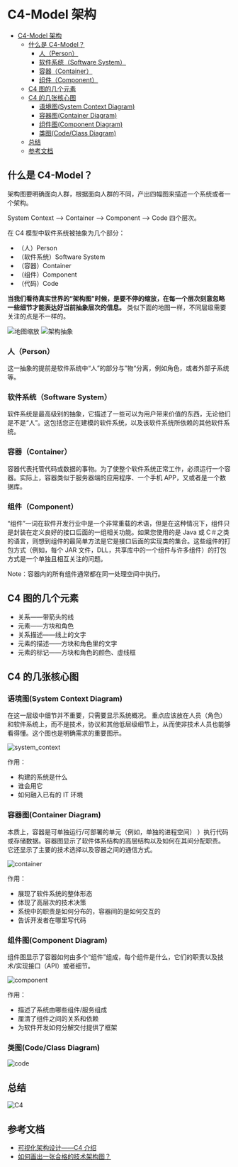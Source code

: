 # C4-Model 架构

<!-- @import "[TOC]" {cmd="toc" depthFrom=1 depthTo=6 orderedList=false} -->

<!-- code_chunk_output -->

- [C4-Model 架构](#c4-model-架构)
  - [什么是 C4-Model？](#什么是-c4-model)
    - [人（Person）](#人person)
    - [软件系统（Software System）](#软件系统software-system)
    - [容器（Container）](#容器container)
    - [组件（Component）](#组件component)
  - [C4 图的几个元素](#c4-图的几个元素)
  - [C4 的几张核心图](#c4-的几张核心图)
    - [语境图(System Context Diagram)](#语境图system-context-diagram)
    - [容器图(Container Diagram)](#容器图container-diagram)
    - [组件图(Component Diagram)](#组件图component-diagram)
    - [类图(Code/Class Diagram)](#类图codeclass-diagram)
  - [总结](#总结)
  - [参考文档](#参考文档)

<!-- /code_chunk_output -->

## 什么是 C4-Model？

架构图要明确面向人群，根据面向人群的不同，产出四幅图来描述一个系统或者一个架构。

System Context --> Container --> Component --> Code 四个层次。

在 C4 模型中软件系统被抽象为几个部分：

- （人）Person
- （软件系统）Software System
- （容器）Container
- （组件）Component
- （代码）Code

**当我们看待真实世界的“架构图”时候，是要不停的缩放，在每一个层次刻意忽略一些细节才能表达好当前抽象层次的信息。** 类似下面的地图一样，不同层级需要关注的点是不一样的。

![地图缩放](map.webp)
![架构抽象](c4_model.png)

### 人（Person）

这一抽象的提前是软件系统中“人”的部分与”物“分离，例如角色，或者外部子系统等。

### 软件系统（Software System）

软件系统是最高级别的抽象，它描述了一些可以为用户带来价值的东西，无论他们是不是“人”。这包括您正在建模的软件系统，以及该软件系统所依赖的其他软件系统。

### 容器（Container）

容器代表托管代码或数据的事物。为了使整个软件系统正常工作，必须运行一个容器。实际上，容器类似于服务器端的应用程序、一个手机 APP，又或者是一个数据库。

### 组件（Component）

“组件”一词在软件开发行业中是一个非常重载的术语，但是在这种情况下，组件只是封装在定义良好的接口后面的一组相关功能。如果您使用的是 Java 或 C＃之类的语言，则想到组件的最简单方法是它是接口后面的实现类的集合。这些组件的打包方式（例如，每个 JAR 文件，DLL，共享库中的一个组件与许多组件）的打包方式是一个单独且相互关注的问题。

Note：容器内的所有组件通常都在同一处理空间中执行。

## C4 图的几个元素

- 关系——带箭头的线
- 元素——方块和角色
- 关系描述——线上的文字
- 元素的描述——方块和角色里的文字
- 元素的标记——方块和角色的颜色、虚线框

## C4 的几张核心图

### 语境图(System Context Diagram)

在这一层级中细节并不重要，只需要显示系统概况。 重点应该放在人员（角色）和软件系统上，而不是技术，协议和其他低层级细节上，从而使非技术人员也能够看得懂。这个图也是明确需求的重要图示。

![system_context](system_context.png)

作用：

- 构建的系统是什么
- 谁会用它
- 如何融入已有的 IT 环境

### 容器图(Container Diagram)

本质上，容器是可单独运行/可部署的单元（例如，单独的进程空间） ）执行代码或存储数据。容器图显示了软件体系结构的高层结构以及如何在其间分配职责。 它还显示了主要的技术选择以及容器之间的通信方式。

![container](container.png)

作用：

- 展现了软件系统的整体形态
- 体现了高层次的技术决策
- 系统中的职责是如何分布的，容器间的是如何交互的
- 告诉开发者在哪里写代码

### 组件图(Component Diagram)

组件图显示了容器如何由多个“组件”组成，每个组件是什么，它们的职责以及技术/实现接口（API）或者细节。

![component](component.png)

作用：

- 描述了系统由哪些组件/服务组成
- 厘清了组件之间的关系和依赖
- 为软件开发如何分解交付提供了框架

### 类图(Code/Class Diagram)

![code](code.png)

## 总结

![C4](c4.jpg)

## 参考文档

- [可视化架构设计——C4 介绍](https://www.jianshu.com/p/33c6a7ed126f)
- [如何画出一张合格的技术架构图？](https://zhuanlan.zhihu.com/p/62172175)
